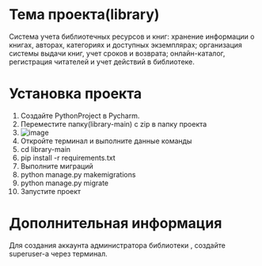 # Тема проекта(library)
Система учета библиотечных ресурсов и книг: хранение информации о книгах, авторах, категориях и доступных экземплярах; организация системы выдачи книг, учет сроков и возврата; онлайн-каталог, регистрация читателей и учет действий в библиотеке.
# Установка проекта
1. Создайте PythonProject в Pycharm.
2. Переместите папку(library-main) с zip в папку проекта
3. ![image](https://github.com/Yuusy/library/assets/107846855/b470035e-581c-4959-a0e3-5cbcc501b08d)
4. Откройте терминал и выполните данные команды
5. cd library-main
6. pip install -r requirements.txt
7. Выполните миграций
8. python manage.py makemigrations
9. python manage.py migrate
10. Запустите проект
# Дополнительная информация
Для создания аккаунта администратора библиотеки , создайте superuser-а через терминал.
